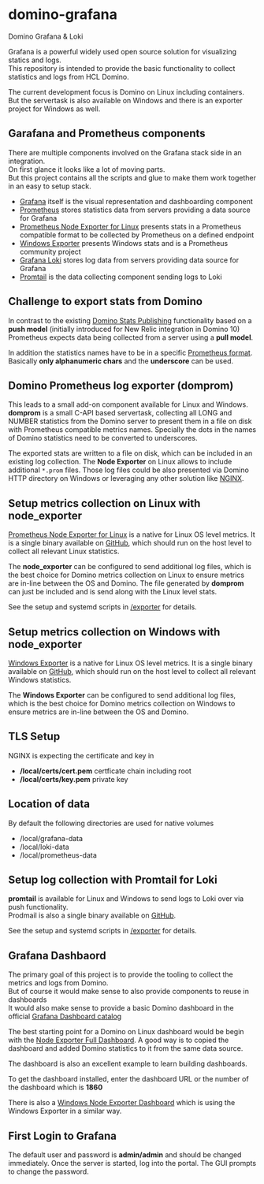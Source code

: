 # domino-grafana

Domino Grafana & Loki

Grafana is a powerful widely used open source solution for visualizing statics and logs.  
This repository is intended to provide the basic functionality to collect statistics and logs from HCL Domino.

The current development focus is Domino on Linux including containers.  
But the servertask is also available on Windows and there is an exporter project for Windows as well.

## Garafana and Prometheus components

There are multiple components involved on the Grafana stack side in an integration.  
On first glance it looks like a lot of moving parts.  
But this project contains all the scripts and glue to make them work together in an easy to setup stack.

- [Grafana](https://grafana.com/oss/grafana/) itself is the visual representation and dashboarding component
- [Prometheus](https://grafana.com/oss/prometheus/) stores statistics data from servers providing a data source for Grafana
- [Prometheus Node Exporter for Linux](https://prometheus.io/docs/guides/node-exporter/) presents stats in a Prometheus compatible format to be collected by Prometheus on a defined endpoint
- [Windows Exporter](https://github.com/prometheus-community/windows_exporter) presents Windows stats and is a Prometheus community project
- [Grafana Loki](https://grafana.com/oss/loki/) stores log data from servers providing data source for Grafana
- [Promtail](https://grafana.com/docs/loki/latest/send-data/promtail/) is the data collecting component sending logs to Loki


## Challenge to export stats from Domino

In contrast to the existing [Domino Stats Publishing](https://help.hcltechsw.com/domino/14.0.0/admin/stats_publish_other_external.html) functionality based on a **push model** (initially introduced for New Relic integration in Domino 10)
Prometheus expects data being collected from a server using a **pull model**.

In addition the statistics names have to be in a specific [Prometheus format](https://prometheus.io/docs/concepts/data_model/).  
Basically **only alphanumeric chars** and the **underscore** can be used.


## Domino Prometheus log exporter (domprom)

This leads to a small add-on component available for Linux and Windows.  
**domprom** is a small C-API based servertask, collecting all LONG and NUMBER statistics from the Domino server to present them in a file on disk with Prometheus compatible metrics names.
Specially the dots in the names of Domino statistics need to be converted to underscores.

The exported stats are written to a file on disk, which can be included in an existing log collection.
The **Node Exporter** on Linux allows to include additional `*.prom` files.
Those log files could be also presented via Domino HTTP directory on Windows or leveraging any other solution like [NGINX](https://www.nginx.com/).


## Setup metrics collection on Linux with node_exporter

[Prometheus Node Exporter for Linux](https://prometheus.io/docs/guides/node-exporter/) is a native for Linux OS level metrics.
It is a single binary available on [GitHub](https://github.com/prometheus/node_exporter), which should run on the host level to collect all relevant Linux statistics.

The **node_exporter** can be configured to send additional log files, which is the best choice for Domino metrics collection on Linux to ensure metrics are in-line between the OS and Domino.
The file generated by **domprom** can just be included and is send along with the Linux level stats.

See the setup and systemd scripts in [/exporter](/exporter/README.md) for details.


## Setup metrics collection on Windows with node_exporter

[Windows Exporter](https://github.com/prometheus-community/windows_exporter) is a native for Linux OS level metrics.
It is a single binary available on [GitHub](https://github.com/prometheus-community/windows_exporter/releases), which should run on the host level to collect all relevant Windows statistics.

The **Windows Exporter** can be configured to send additional log files, which is the best choice for Domino metrics collection on Windows to ensure metrics are in-line between the OS and Domino.

## TLS Setup

NGINX is expecting the certificate and key in

- **/local/certs/cert.pem** certficate chain including root
- **/local/certs/key.pem** private key


## Location of data

By default the following directories are used for native volumes

- /local/grafana-data
- /local/loki-data
- /local/prometheus-data



## Setup log collection with Promtail for Loki

**promtail** is available for Linux and Windows to send logs to Loki over via push functionality.  
Prodmail is also a single binary available on [GitHub](https://github.com/grafana/loki).

See the setup and systemd scripts in [/exporter](/exporter/README.md) for details.


## Grafana Dashbaord

The primary goal of this project is to provide the tooling to collect the metrics and logs from Domino.  
But of course it would make sense to also provide components to reuse in dashboards  
It would also make sense to provide a basic Domino dashboard in the official [Grafana Dashboard catalog](https://grafana.com/grafana/dashboards/)

The best starting point for a Domino on Linux dashboard would be begin with the [Node Exporter Full Dashboard](https://grafana.com/grafana/dashboards/1860-node-exporter-full/).
A good way is to copied the dashboard and added Domino statistics to it from the same data source.

The dashboard is also an excellent example to learn building dashboards.

To get the dashboard installed, enter the dashboard URL or the number of the dashboard which is **1860**

There is also a [Windows Node Exporter Dashboard](https://grafana.com/grafana/dashboards/14499-windows-node/) which is using the Windows Exporter in a similar way.

## First Login to Grafana

The default user and password is **admin/admin** and should be changed immediately.
Once the server is started, log into the portal. The GUI prompts to change the password.


